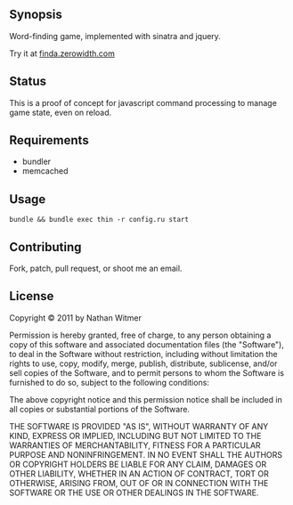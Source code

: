 ## Synopsis

Word-finding game, implemented with sinatra and jquery.

Try it at [finda.zerowidth.com](http://finda.zerowidth.com)

## Status

This is a proof of concept for javascript command processing to manage game
state, even on reload.

## Requirements

* bundler
* memcached

## Usage

    bundle && bundle exec thin -r config.ru start

## Contributing

Fork, patch, pull request, or shoot me an email.

## License

Copyright &copy; 2011 by Nathan Witmer

Permission is hereby granted, free of charge, to any person obtaining a copy
of this software and associated documentation files (the "Software"), to deal
in the Software without restriction, including without limitation the rights
to use, copy, modify, merge, publish, distribute, sublicense, and/or sell
copies of the Software, and to permit persons to whom the Software is
furnished to do so, subject to the following conditions:

The above copyright notice and this permission notice shall be included in
all copies or substantial portions of the Software.

THE SOFTWARE IS PROVIDED "AS IS", WITHOUT WARRANTY OF ANY KIND, EXPRESS OR
IMPLIED, INCLUDING BUT NOT LIMITED TO THE WARRANTIES OF MERCHANTABILITY,
FITNESS FOR A PARTICULAR PURPOSE AND NONINFRINGEMENT. IN NO EVENT SHALL THE
AUTHORS OR COPYRIGHT HOLDERS BE LIABLE FOR ANY CLAIM, DAMAGES OR OTHER
LIABILITY, WHETHER IN AN ACTION OF CONTRACT, TORT OR OTHERWISE, ARISING FROM,
OUT OF OR IN CONNECTION WITH THE SOFTWARE OR THE USE OR OTHER DEALINGS IN
THE SOFTWARE.

